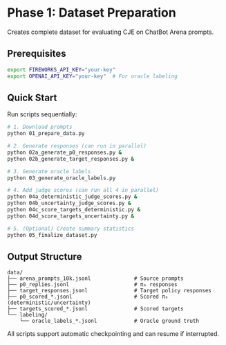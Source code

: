 # Phase 1: Dataset Preparation

Creates complete dataset for evaluating CJE on ChatBot Arena prompts.

## Prerequisites
```bash
export FIREWORKS_API_KEY="your-key"
export OPENAI_API_KEY="your-key"  # For oracle labeling
```

## Quick Start
Run scripts sequentially:

```bash
# 1. Download prompts
python 01_prepare_data.py

# 2. Generate responses (can run in parallel)
python 02a_generate_p0_responses.py &
python 02b_generate_target_responses.py &

# 3. Generate oracle labels
python 03_generate_oracle_labels.py

# 4. Add judge scores (can run all 4 in parallel)
python 04a_deterministic_judge_scores.py &
python 04b_uncertainty_judge_scores.py &
python 04c_score_targets_deterministic.py &
python 04d_score_targets_uncertainty.py &

# 5. (Optional) Create summary statistics
python 05_finalize_dataset.py
```

## Output Structure
```
data/
├── arena_prompts_10k.jsonl              # Source prompts
├── p0_replies.jsonl                     # π₀ responses
├── target_responses.jsonl               # Target policy responses
├── p0_scored_*.jsonl                    # Scored π₀ (deterministic/uncertainty)
├── targets_scored_*.jsonl               # Scored targets
└── labeling/
    └── oracle_labels_*.jsonl            # Oracle ground truth
```

All scripts support automatic checkpointing and can resume if interrupted.